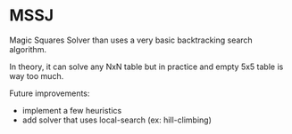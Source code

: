 # MSSJ
Magic Squares Solver than uses a very basic backtracking search algorithm.

In theory, it can solve any NxN table but in practice and empty 5x5 table is way too much.

Future improvements:
  * implement a few heuristics
  * add solver that uses local-search (ex: hill-climbing)